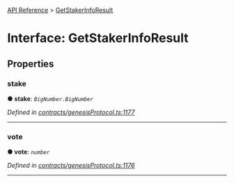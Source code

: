 [API Reference](../README.md) > [GetStakerInfoResult](../interfaces/GetStakerInfoResult.md)



# Interface: GetStakerInfoResult


## Properties
<a id="stake"></a>

###  stake

**●  stake**:  *`BigNumber.BigNumber`* 

*Defined in [contracts/genesisProtocol.ts:1177](https://github.com/daostack/arc.js/blob/caacbb2/lib/contracts/genesisProtocol.ts#L1177)*





___

<a id="vote"></a>

###  vote

**●  vote**:  *`number`* 

*Defined in [contracts/genesisProtocol.ts:1176](https://github.com/daostack/arc.js/blob/caacbb2/lib/contracts/genesisProtocol.ts#L1176)*





___


